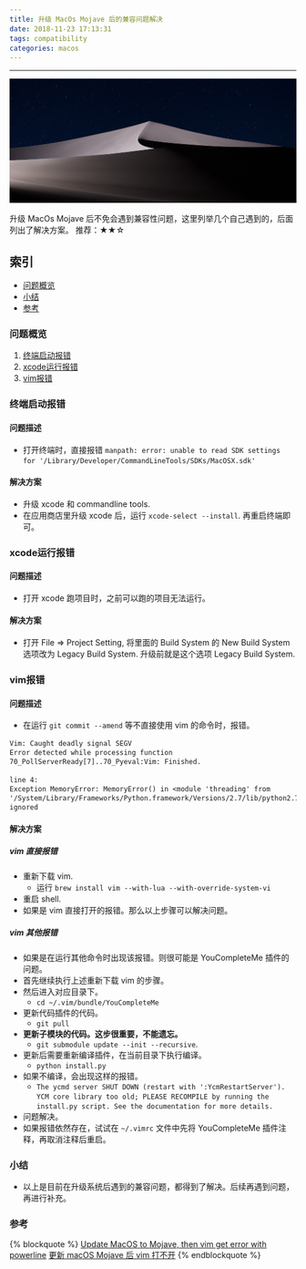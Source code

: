 ```yaml
---
title: 升级 MacOs Mojave 后的兼容问题解决
date: 2018-11-23 17:13:31
tags: compatibility
categories: macos
---
```


<hr>

![](/2018/11/23/the-compatibility-issues-in-macos-mojave/unphoto.jpg)

升级 MacOs Mojave 后不免会遇到兼容性问题，这里列举几个自己遇到的，后面列出了解决方案。
推荐：★★☆

<!-- more -->

## 索引

- [问题概览](#问题概览)
- [小结](#小结)
- [参考](#参考)

### 问题概览

1. [终端启动报错](#终端启动报错)
2. [xcode运行报错](#xcode运行报错)
3. [vim报错](#vim报错)

### 终端启动报错

#### 问题描述

* 打开终端时，直接报错 `manpath: error: unable to read SDK settings for '/Library/Developer/CommandLineTools/SDKs/MacOSX.sdk'`

#### 解决方案

* 升级 xcode 和 commandline tools.
* 在应用商店里升级 xcode 后，运行 `xcode-select --install`. 再重启终端即可。

### xcode运行报错

#### 问题描述

* 打开 xcode 跑项目时，之前可以跑的项目无法运行。

#### 解决方案

* 打开 File => Project Setting, 将里面的 Build System 的 New Build System 选项改为 Legacy Build System. 升级前就是这个选项 Legacy Build System.

### vim报错

#### 问题描述

* 在运行 `git commit --amend` 等不直接使用 vim 的命令时，报错。

```shell
Vim: Caught deadly signal SEGV
Error detected while processing function 70_PollServerReady[7]..70_Pyeval:Vim: Finished.

line 4:
Exception MemoryError: MemoryError() in <module 'threading' from '/System/Library/Frameworks/Python.framework/Versions/2.7/lib/python2.7/threading.pyc'> ignored
```

#### 解决方案

##### vim 直接报错

* 重新下载 vim.
  * 运行 `brew install vim --with-lua --with-override-system-vi`
* 重启 shell.
* 如果是 vim 直接打开的报错。那么以上步骤可以解决问题。

##### vim 其他报错

* 如果是在运行其他命令时出现该报错。则很可能是 YouCompleteMe 插件的问题。
* 首先继续执行上述重新下载 vim 的步骤。
* 然后进入对应目录下。
  *  `cd ~/.vim/bundle/YouCompleteMe`
* 更新代码插件的代码。
  * `git pull`
* **更新子模块的代码。这步很重要，不能遗忘。**
  *  `git submodule update --init --recursive`.
* 更新后需要重新编译插件，在当前目录下执行编译。
  * `python install.py`
* 如果不编译，会出现这样的报错。
  * `The ycmd server SHUT DOWN (restart with ':YcmRestartServer'). YCM core library too old; PLEASE RECOMPILE by running the install.py script. See the documentation for more details.`
* 问题解决。
* 如果报错依然存在，试试在 `~/.vimrc` 文件中先将 YouCompleteMe 插件注释，再取消注释后重启。

### 小结

* 以上是目前在升级系统后遇到的兼容问题，都得到了解决。后续再遇到问题，再进行补充。

### 参考

{% blockquote %}
[Update MacOS to Mojave, then vim get error with powerline](https://github.com/powerline/powerline/issues/1947)
[更新 macOS Mojave 后 vim 打不开](https://ltaoo.github.io/2018/10/22/%E6%9B%B4%E6%96%B0%20macOS%20Mojave%20%E5%90%8E%20vim%20%E6%89%93%E4%B8%8D%E5%BC%80/)
{% endblockquote %}


<!-- 1.5h -->
